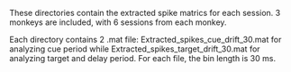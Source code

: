 These directories contain the extracted spike matrics for each session. 3 monkeys are included, with 6 sessions from each monkey.

Each directory contains 2 .mat file: Extracted_spikes_cue_drift_30.mat for analyzing cue period while Extracted_spikes_target_drift_30.mat for analyzing target and delay period. For each file, the bin length is 30 ms.
